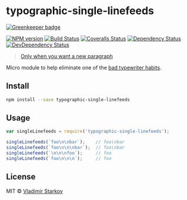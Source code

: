 # typographic-single-linefeeds

[![Greenkeeper badge](https://badges.greenkeeper.io/iamstarkov/typographic-single-linefeeds.svg)](https://greenkeeper.io/)

[![NPM version][npm-image]][npm-url]
[![Build Status][travis-image]][travis-url]
[![Coveralls Status][coveralls-image]][coveralls-url]
[![Dependency Status][depstat-image]][depstat-url]
[![DevDependency Status][depstat-dev-image]][depstat-dev-url]

> [Only when you want a new paragraph][rtfm]

Micro module to help eliminate one of the [bad typewriter habits][habits].


## Install

```sh
npm install --save typographic-single-linefeeds
```


## Usage

```js
var singleLinefeeds = require('typographic-single-linefeeds');

singleLinefeeds(`foo\n\nbar`);    // foo\nbar
singleLinefeeds(`foo\n\n\nbar`);  // foo\nbar
singleLinefeeds(`\n\n\nfoo`);     // foo
singleLinefeeds(`foo\n\n\n`);     // foo
```


## License

MIT © [Vladimir Starkov](http://iamstarkov.com/)

[rtfm]: http://practicaltypography.com/carriage-returns.html
[habits]: http://practicaltypography.com/typewriter-habits.html

[npm-url]: https://npmjs.org/package/typographic-single-linefeeds
[npm-image]: http://img.shields.io/npm/v/typographic-single-linefeeds.svg

[travis-url]: https://travis-ci.org/iamstarkov/typographic-single-linefeeds
[travis-image]: http://img.shields.io/travis/iamstarkov/typographic-single-linefeeds.svg

[coveralls-url]: https://coveralls.io/r/iamstarkov/typographic-single-linefeeds
[coveralls-image]: http://img.shields.io/coveralls/iamstarkov/typographic-single-linefeeds.svg

[depstat-url]: https://david-dm.org/iamstarkov/typographic-single-linefeeds
[depstat-image]: https://david-dm.org/iamstarkov/typographic-single-linefeeds.svg

[depstat-dev-url]: https://david-dm.org/iamstarkov/typographic-single-linefeeds
[depstat-dev-image]: https://david-dm.org/iamstarkov/typographic-single-linefeeds/dev-status.svg
